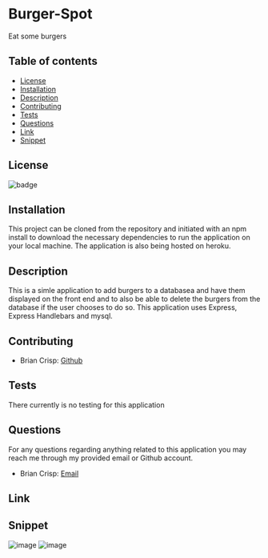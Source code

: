 # Burger-Spot

Eat some burgers

## Table of contents

- [License](#license)
- [Installation](#installation)
- [Description](#description)
- [Contributing](#contributing)
- [Tests](#tests)
- [Questions](#questions)
- [Link](#link)
- [Snippet](#snippet)

## License

![badge](https://img.shields.io/static/v1?label=license&message=MIT&color=green)

## Installation

This project can be cloned from the repository and initiated with an npm install to download
the necessary dependencies to run the application on your local machine. The application is
also being hosted on heroku.

## Description

This is a simle application to add burgers to a databasea and have them displayed on the front
end and to also be able to delete the burgers from the database if the user chooses to do so.
This application uses Express, Express Handlebars and mysql.

## Contributing

- Brian Crisp: [Github](https://github.com/bcrisp084)

## Tests

There currently is no testing for this application

## Questions

For any questions regarding anything related to this application you may reach me through my provided email or Github account.

- Brian Crisp: [Email](crisp73001@gmail.com)

## Link

## Snippet

![image](https://user-images.githubusercontent.com/73912705/112013990-e13c0500-8b00-11eb-9c4b-717fc70fb583.png)
![image](https://user-images.githubusercontent.com/73912705/112014142-003a9700-8b01-11eb-85b3-57dd3879370b.png)
